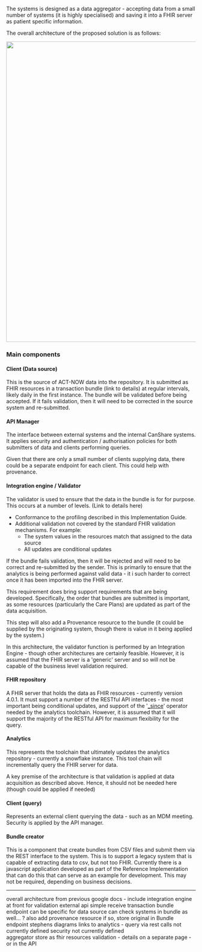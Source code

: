 

The systems is designed as a data aggregator - accepting data from a small number of systems (it is highly specialised) and saving it into a FHIR server as patient specific information.

The overall architecture of the proposed solution is as follows:

<img style="width:800px; float:none" src="architecture.png"/>

### Main components 


#### Client (Data source)
This is the source of ACT-NOW data into the repository. It is submitted as FHIR resources in a transaction bundle (link to details) at regular intervals, likely daily in the first instance. The bundle will be validated before being accepted. If it fails validation, then it will need to be corrected in the source system and re-submitted.

#### API Manager
The interface between external systems and the internal CanShare systems. It applies security and authentication / authorisation policies for both submitters of data and clients performing queries.

Given that there are only a small number of clients supplying data, there could be a separate endpoint for each client. This could help with provenance.

#### Integration engine / Validator
The validator is used to ensure that the data in the bundle is for for purpose. This occurs at a number of levels. (Link to details here) 
* Conformance to the profiling described in this Implementation Guide.
* Additional validation not covered by the standard FHIR validation mechanisms. For example:
    * The system values in the resources match that assigned to the data source
    * All updates are conditional updates

If the bundle fails validation, then it will be rejected and will need to be correct and re-submitted by the sender. This is primarily to ensure that the analytics is being performed against valid data - it i such harder to correct once it has been imported into the FHIR server.

This requirement does bring support requirements that are being developed. Specifically, the order that bundles are submitted is important, as some resources (particularly the Care Plans) are updated as part of the data acquisition.

This step will also add a Provenance resource to the bundle (it could be supplied by the originating system, though there is value in it being applied by the system.)

In this architecture, the validator function is performed by an Integration Engine - though other architectures are certainly feasible. However, it is assumed that the FHIR server is a 'generic' server and so will not be capable of the business level validation required.

#### FHIR repository
A FHIR server that holds the data as FHIR resources - currently version 4.0.1. It must support a number of the RESTful API interfaces - the most important being conditional updates, and support of the '[_since](http://hl7.org/fhir/http.html#history)' operator needed by the analytics toolchain. However, it is assumed that it will support the majority of the RESTful API for maximum flexibility for the query.

#### Analytics
This represents the toolchain that ultimately updates the analytics repository - currently a snowflake instance. This tool chain will incrementally query the FHIR server for data.

A key premise of the architecture is that validation is applied at data acquisition as described above. Hence, it should not be needed here (though could be applied if needed)

#### Client (query)
Represents an external client querying the data - such as an MDM meeting. Security is applied by the API manager.

#### Bundle creator
This is a component that create bundles from CSV files and submit them via the REST interface to the system. This is to support a legacy system that is capable of extracting data to csv, but not too FHIR. Currently there is a javascript application developed as part of the Reference Implementation that can do this that can serve as an example for development. This may not be required, depending on business decisions.


---


overall architecture
    from previous google docs - include integration engine at front for validation
        external api simple receive transaction bundle
            endpoint can be specific for data source
                can check systems in bundle as well...
        ? also add provenance resource
            if so, store original in Bundle endpoint
    stephens diagrams
        links to analytics - query via rest calls
            not currently defined
    security not currently defined    
    aggregator
    store as fhir resources
    validation - details on a separate page - or in the API

